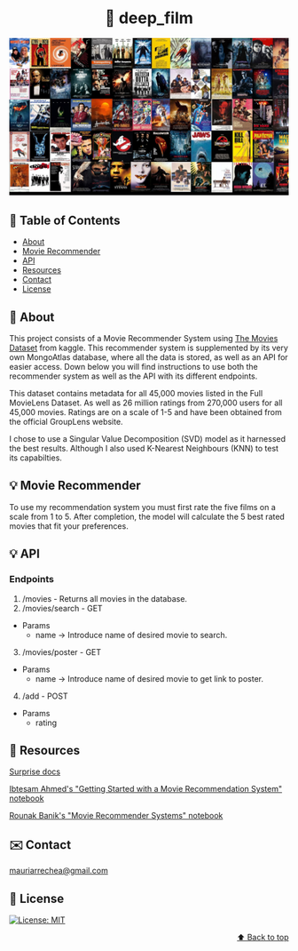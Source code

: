 # <div align="center"> :movie_camera: deep_film </div>

![Alt](/images/movies_collage.jpg "Movies")



## :scroll: Table of Contents

* [About](#About)
* [Movie Recommender](#MovieRecommender)
* [API](#API)
* [Resources](#Resources)
* [Contact](#Contact)
* [License](#License)

## :newspaper: About

This project consists of a Movie Recommender System using [The Movies Dataset](https://www.kaggle.com/rounakbanik/the-movies-dataset) from kaggle. This recommender system is supplemented by its very own MongoAtlas database, where all the data is stored, as well as an API for easier access. Down below you will find instructions to use both the recommender system as well as the API with its different endpoints.

This dataset contains metadata for all 45,000 movies listed in the Full MovieLens Dataset. As well as 26 million ratings from 270,000 users for all 45,000 movies. Ratings are on a scale of 1-5 and have been obtained from the official GroupLens website.

I chose to use a Singular Value Decomposition (SVD) model as it harnessed the best results. Although I also used K-Nearest Neighbours (KNN) to test its capabilties.

## :bulb: Movie Recommender

To use my recommendation system you must first rate the five films on a scale from 1 to 5. After completion, the model will calculate the 5 best rated movies that fit your preferences. 

## :bulb: API 

### Endpoints

1. /movies - Returns all movies in the database.
2. /movies/search - GET
- Params
    - name -> Introduce name of desired movie to search.
3. /movies/poster - GET
- Params
    - name -> Introduce name of desired movie to get link to poster.
4. /add - POST
- Params
    - rating

## :notebook_with_decorative_cover: Resources

[Surprise docs](https://surprise.readthedocs.io/en/stable/)

[Ibtesam Ahmed's "Getting Started with a Movie Recommendation System" notebook](https://www.kaggle.com/ibtesama/getting-started-with-a-movie-recommendation-system)  

[Rounak Banik's "Movie Recommender Systems" notebook](https://www.kaggle.com/rounakbanik/movie-recommender-systems)
## :envelope: Contact

mauriarrechea@gmail.com
## :key: License
[![License: MIT](https://img.shields.io/badge/License-MIT-yellow.svg)](LICENSE)

<div align="right"><a href="#top">&#11014; Back to top</a></div>